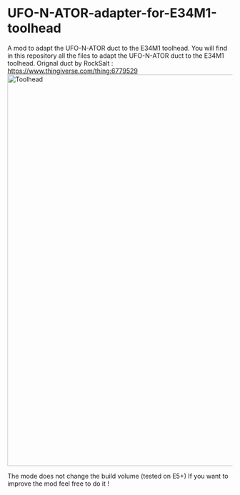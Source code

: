 # UFO-N-ATOR-adapter-for-E34M1-toolhead
A mod to adapt the UFO-N-ATOR duct to the E34M1 toolhead.
You will find in this repository all the files to adapt the UFO-N-ATOR duct to the E34M1 toolhead.
Orignal duct by RockSalt : https://www.thingiverse.com/thing:6779529      
<img width="730" height="878" alt="Toolhead" src="https://github.com/user-attachments/assets/7afd1039-e0ec-4ff7-9d64-9f07db8b861a" />


The mode does not change the build volume (tested on E5+)
If you want to improve the mod feel free to do it !
